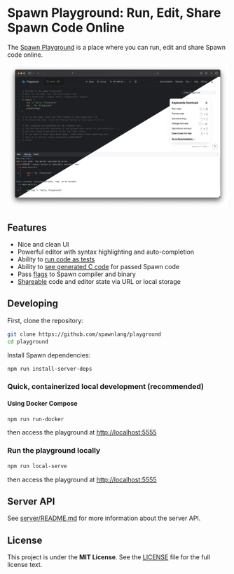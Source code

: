 # Spawn Playground: Run, Edit, Share Spawn Code Online

The [Spawn Playground](https://play.spawnlang.dev) is a place where you can
run, edit and share Spawn code online.

![](./docs/images/cover.png)

## Features

- Nice and clean UI
- Powerful editor with syntax highlighting and auto-completion
- Ability to [run code as tests](https://docs.spawnlang.dev/tools/playground.html#test)
- Ability to [see generated C code](https://docs.spawnlang.dev/tools/playground.html#show-generated-c-code)
  for passed Spawn code
- Pass [flags](https://docs.spawnlang.dev/tools/playground.html#pass-arguments-to-compiler)
  to Spawn compiler and binary
- [Shareable](https://docs.spawnlang.dev/tools/playground.html#share-code) code
  and editor state via URL or local storage

## Developing

First, clone the repository:

```bash
git clone https://github.com/spawnlang/playground
cd playground
```

Install Spawn dependencies:

```bash
npm run install-server-deps
```

### Quick, containerized local development (recommended)

#### Using Docker Compose

```bash
npm run run-docker
```

then access the playground at <http://localhost:5555>

### Run the playground locally

```bash
npm run local-serve
```

then access the playground at <http://localhost:5555>

## Server API

See [server/README.md](./server/README.md) for more information about the server
API.

## License

This project is under the **MIT License**.
See the
[LICENSE](https://github.com/spawnlang/playground/blob/main/LICENSE)
file for the full license text.
